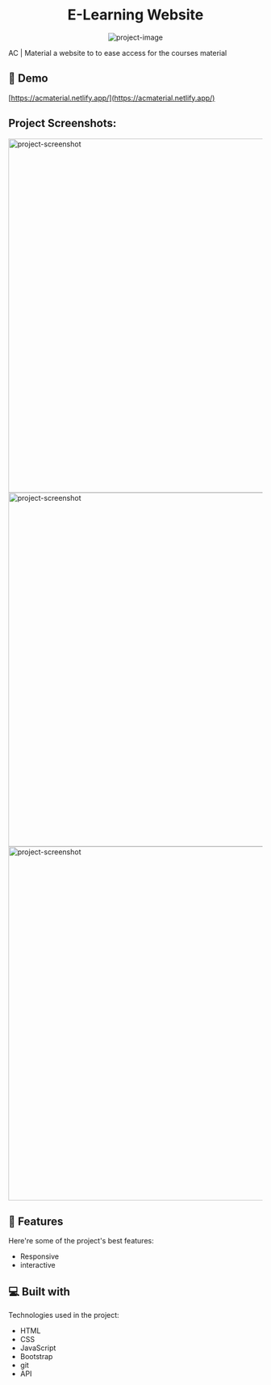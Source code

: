<h1 align="center" id="title">E-Learning Website</h1>

<p align="center"><img src="https://socialify.git.ci/ZAHRAN88/ACMaterial/image?name=1&amp;theme=Light" alt="project-image"></p>

<p id="description">AC | Material a website to to ease access for the courses material</p>

<h2>🚀 Demo</h2>

[https://acmaterial.netlify.app/](https://acmaterial.netlify.app/)

<h2>Project Screenshots:</h2>

<img src="https://i.postimg.cc/NGKfLpJx/Screenshot-2024-01-24-070429.png" alt="project-screenshot" width="1500" height="700">

<img src="https://i.postimg.cc/tJZfy1zh/Logic-Designpng.png" alt="project-screenshot" width="1500" height="700">

<img src="https://i.postimg.cc/DfRfGLR3/Screenshot-2024-01-24-070526.png" alt="project-screenshot" width="1500" height="700">

  
  
<h2>🧐 Features</h2>

Here're some of the project's best features:

*   Responsive
*   interactive

  
  
<h2>💻 Built with</h2>

Technologies used in the project:

*   HTML
*   CSS
*   JavaScript
*   Bootstrap
*   git
*   API
